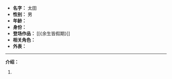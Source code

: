 
- **名字：** 太田
- **性别：** 男
- **年龄：** 
- **身份：** 
- **登场作品：** [[《余生皆假期》]]
- **相关角色：** 
- **外表：** 

---

**介绍：** 

1. 
